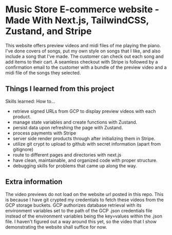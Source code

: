 # Music Store E-commerce website - Made With Next.js, TailwindCSS, Zustand, and Stripe

This website offers preview videos and midi files of me playing the piano. I've done covers of songs, put my own style on songs that I like, and also
include a song that I've made. The customer can check out each song and add items to their cart. A seamless checkout with Stripe is followed by
a confirmation email to the customer with a bundle of the preview video and a midi file of the songs they selected.

## Things I learned from this project

Skills learned: 
How to...
* retrieve signed URLs from GCP to display preview videos with each product.
* manage state variables and create functions with Zustand.
* persist data upon refreshing the page with Zustand.
* process payments with Stripe
* server side render products through after initializing them in Stripe.
* utilize git crypt to upload to github with secret information (apart from gitignore)
* route to different pages and directories with next.js
* have clean, maintainable, and organized code with proper structure.
* debugging skills for problems that came up along the way.


## Extra information
The video previews do not load on the website url posted in this repo. This is because I have git crypted my credentials to fetch
these videos from the GCP storage buckets. GCP authorizes database retrieval with its environment variables set to the path of
the GCP .json credentials file instead of the environment variables being the key=values within the .json file. I haven't figured
out a way around this yet, so the video that I show demonstrating the website shall suffice for now.
